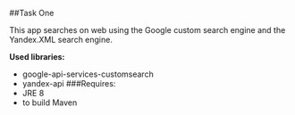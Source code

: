 ##Task One

This app searches on web using the Google custom search engine and the Yandex.XML search engine.

**Used libraries:**
* google-api-services-customsearch
* yandex-api 
###Requires:
* JRE 8
* to build Maven